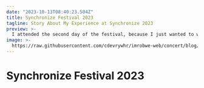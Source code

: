 ```yaml
---
date: "2023-10-13T08:40:23.504Z"
title: Synchronize Festival 2023
tagline: Story About My Experience at Synchronize 2023
preview: >-
  I attended the second day of the festival, because I just wanted to watch the 'Tigapagi' appearance of the Folk's music group. There are some exciting appearances that I watched the adventure concert Sherina, Tribute to God Bless and others.
image: >-
  https://raw.githubusercontent.com/cdevrywhr/imrobwe-web/concert/blog/sync2023/tigapagiatsync.jpg
---
```


# Synchronize Festival 2023
